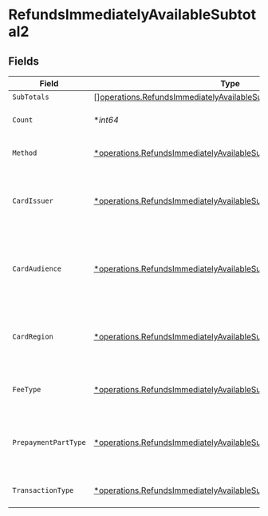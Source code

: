 # RefundsImmediatelyAvailableSubtotal2


## Fields

| Field                                                                                                                                                   | Type                                                                                                                                                    | Required                                                                                                                                                | Description                                                                                                                                             | Example                                                                                                                                                 |
| ------------------------------------------------------------------------------------------------------------------------------------------------------- | ------------------------------------------------------------------------------------------------------------------------------------------------------- | ------------------------------------------------------------------------------------------------------------------------------------------------------- | ------------------------------------------------------------------------------------------------------------------------------------------------------- | ------------------------------------------------------------------------------------------------------------------------------------------------------- |
| `SubTotals`                                                                                                                                             | [][operations.RefundsImmediatelyAvailableSubTotal1](../../models/operations/refundsimmediatelyavailablesubtotal1.md)                                    | :heavy_minus_sign:                                                                                                                                      | N/A                                                                                                                                                     |                                                                                                                                                         |
| `Count`                                                                                                                                                 | **int64*                                                                                                                                                | :heavy_minus_sign:                                                                                                                                      | Number of transactions of this type                                                                                                                     | 50                                                                                                                                                      |
| `Method`                                                                                                                                                | [*operations.RefundsImmediatelyAvailableSubtotalMethod2](../../models/operations/refundsimmediatelyavailablesubtotalmethod2.md)                         | :heavy_minus_sign:                                                                                                                                      | Payment type of the transactions                                                                                                                        | creditcard                                                                                                                                              |
| `CardIssuer`                                                                                                                                            | [*operations.RefundsImmediatelyAvailableSubtotalCardIssuer2](../../models/operations/refundsimmediatelyavailablesubtotalcardissuer2.md)                 | :heavy_minus_sign:                                                                                                                                      | In case of payments transactions with card, the card issuer will be available                                                                           | amex                                                                                                                                                    |
| `CardAudience`                                                                                                                                          | [*operations.RefundsImmediatelyAvailableSubtotalCardAudience2](../../models/operations/refundsimmediatelyavailablesubtotalcardaudience2.md)             | :heavy_minus_sign:                                                                                                                                      | In case of payments trnsactions with card, the card audience will be available.                                                                         | other                                                                                                                                                   |
| `CardRegion`                                                                                                                                            | [*operations.RefundsImmediatelyAvailableSubtotalCardRegion2](../../models/operations/refundsimmediatelyavailablesubtotalcardregion2.md)                 | :heavy_minus_sign:                                                                                                                                      | In case of payments transactions with card, the card region will be available.                                                                          | domestic                                                                                                                                                |
| `FeeType`                                                                                                                                               | [*operations.RefundsImmediatelyAvailableSubtotalFeeType2](../../models/operations/refundsimmediatelyavailablesubtotalfeetype2.md)                       | :heavy_minus_sign:                                                                                                                                      | Present when the transaction represents a fee.                                                                                                          | payment-fee                                                                                                                                             |
| `PrepaymentPartType`                                                                                                                                    | [*operations.RefundsImmediatelyAvailableSubtotalPrepaymentPartType2](../../models/operations/refundsimmediatelyavailablesubtotalprepaymentparttype2.md) | :heavy_minus_sign:                                                                                                                                      | Prepayment part: fee itself, reimbursement, discount, VAT or rounding compensation.                                                                     | fee                                                                                                                                                     |
| `TransactionType`                                                                                                                                       | [*operations.RefundsImmediatelyAvailableSubtotalTransactionType2](../../models/operations/refundsimmediatelyavailablesubtotaltransactiontype2.md)       | :heavy_minus_sign:                                                                                                                                      | Represents the transaction type                                                                                                                         | payment                                                                                                                                                 |